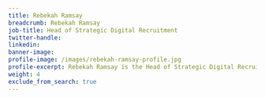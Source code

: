 ```yaml
---
title: Rebekah Ramsay
breadcrumb: Rebekah Ramsay
job-title: Head of Strategic Digital Recruitment
twitter-handle:
linkedin:
banner-image:
profile-image: /images/rebekah-ramsay-profile.jpg
profile-excerpt: Rebekah Ramsay is the Head of Strategic Digital Recruitment at the Digital Transformation Office.
weight: 4
exclude_from_search: true
---
```


